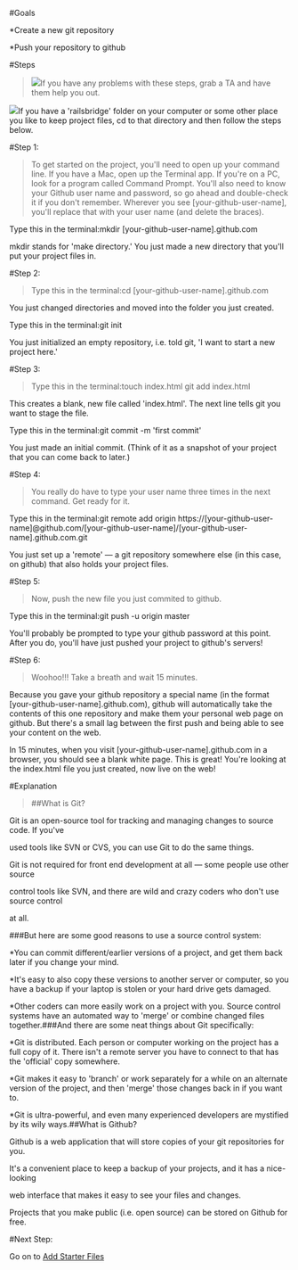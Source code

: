 #Goals


*Create a new git repository


*Push your repository to github

#Steps


>![](/img/warning.png)If you have 
any problems with these steps, grab a TA and have them help you out.

![](/img/info.png)If you have a 'railsbridge' folder on your computer or some other place you like to keep project files, 
cd to that directory and then follow the steps below.

[]()#Step 1:


>To get started on the project, you'll need to open up your command line. If you have a Mac, open up the Terminal app. If you're on a PC, look for a program called Command Prompt. You'll also need to know your Github user name and password, so go ahead and double-check it if you don't remember. Wherever you see 
[your-github-user-name], you'll replace that with your user name (and delete the braces).

Type this in the terminal:mkdir [your-github-user-name].github.com

mkdir stands for 'make directory.' You just made a new directory that you'll put your project files in.

[]()#Step 2:


>Type this in the terminal:cd [your-github-user-name].github.com

You just changed directories and moved into the folder you just created.

Type this in the terminal:git init

You just initialized an empty repository, i.e. told git, 'I want to start a new project here.'

[]()#Step 3:


>Type this in the terminal:touch index.html
git add index.html

This creates a blank, new file called 'index.html'. The next line tells git you want to stage the file.

Type this in the terminal:git commit -m 'first commit'

You just made an initial commit. (Think of it as a snapshot of your project that you can come back to later.)

[]()#Step 4:


>You really do have to type your user name three times in the next command. Get ready for it.

Type this in the terminal:git remote add origin https://[your-github-user-name]@github.com/[your-github-user-name]/[your-github-user-name].github.com.git

You just set up a 'remote' — a git repository somewhere else (in this case, on github) that also holds your project files.

[]()#Step 5:


>Now, push the new file you just commited to github.

Type this in the terminal:git push -u origin master

You'll probably be prompted to type your github password at this point. After you do, you'll have just pushed your project to github's servers!

[]()#Step 6:


>Woohoo!!! Take a breath and wait 15 minutes.

Because you gave your github repository a special name (in the format [your-github-user-name].github.com), github will automatically take the contents of this one repository and make them your personal web page on github. But there's a small lag between the first push and being able to see your content on the web.

In 15 minutes, when you visit [your-github-user-name].github.com in a browser, you should see a blank white page. This is great! You're looking at the index.html file you just created, now live on the web!

#Explanation


>##What is Git?



Git is an open-source tool for tracking and managing changes to source code. If you've


used tools like SVN or CVS, you can use Git to do the same things.


Git is not required for front end development at all — some people use other source


control tools like SVN, and there are wild and crazy coders who don't use source control


at all.


###But here are some good reasons to use a source control system:



*You can commit different/earlier versions of a project, and get them back
later if you change your mind.


*It's easy to also copy these versions to another server or computer, so you
have a backup if your laptop is stolen or your hard drive gets damaged.


*Other coders can more easily work on a project with you. Source control
systems have an automated way to 'merge' or combine changed files together.###And there are some neat things about Git specifically:



*Git is distributed. Each person or computer working on the project has a full
copy of it. There isn't a remote server you have to connect to that has the
'official' copy somewhere.


*Git makes it easy to 'branch' or work separately for a while on an alternate
version of the project, and then 'merge' those changes back in if you want to.


*Git is ultra-powerful, and even many experienced developers are mystified
by its wily ways.##What is Github?



Github is a web application that will store copies of your git repositories for you.


It's a convenient place to keep a backup of your projects, and it has a nice-looking


web interface that makes it easy to see your files and changes.


Projects that you make public (i.e. open source) can be stored on Github for free.

#Next Step:


Go on to 
[Add Starter Files](add_starter_files?back=git_your_project%23step6)